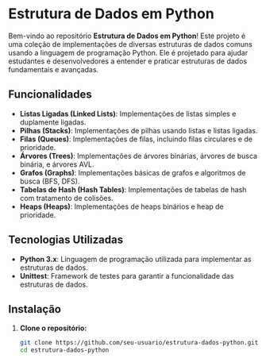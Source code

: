 # Estrutura de Dados em Python

Bem-vindo ao repositório **Estrutura de Dados em Python**! Este projeto é uma coleção de implementações de diversas estruturas de dados comuns usando a linguagem de programação Python. Ele é projetado para ajudar estudantes e desenvolvedores a entender e praticar estruturas de dados fundamentais e avançadas.

## Funcionalidades

- **Listas Ligadas (Linked Lists)**: Implementações de listas simples e duplamente ligadas.
- **Pilhas (Stacks)**: Implementações de pilhas usando listas e listas ligadas.
- **Filas (Queues)**: Implementações de filas, incluindo filas circulares e de prioridade.
- **Árvores (Trees)**: Implementações de árvores binárias, árvores de busca binária, e árvores AVL.
- **Grafos (Graphs)**: Implementações básicas de grafos e algoritmos de busca (BFS, DFS).
- **Tabelas de Hash (Hash Tables)**: Implementações de tabelas de hash com tratamento de colisões.
- **Heaps (Heaps)**: Implementações de heaps binários e heap de prioridade.

## Tecnologias Utilizadas

- **Python 3.x**: Linguagem de programação utilizada para implementar as estruturas de dados.
- **Unittest**: Framework de testes para garantir a funcionalidade das estruturas de dados.

## Instalação

1. **Clone o repositório:**

   ```bash
   git clone https://github.com/seu-usuario/estrutura-dados-python.git
   cd estrutura-dados-python
